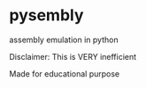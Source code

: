 # pysembly
assembly emulation in python

Disclaimer: This is VERY inefficient

Made for educational purpose
